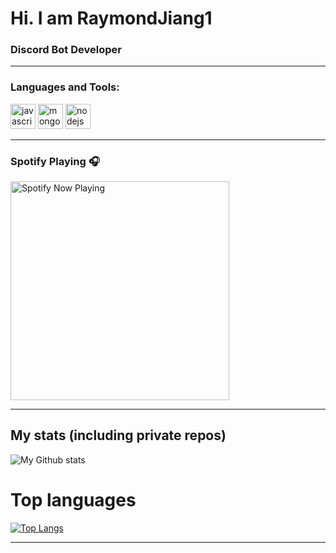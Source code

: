 # Hi. I am RaymondJiang1

### Discord Bot Developer

---

### Languages and Tools:

 <img src="https://devicons.github.io/devicon/devicon.git/icons/javascript/javascript-original.svg" alt="javascript" width="40" height="40"/> <img src="https://devicons.github.io/devicon/devicon.git/icons/mongodb/mongodb-original-wordmark.svg" alt="mongodb" width="40" height="40"/> <img src="https://devicons.github.io/devicon/devicon.git/icons/nodejs/nodejs-original-wordmark.svg" alt="nodejs" width="40" height="40"/></p>

---

### Spotify Playing 🎧

[<img src="https://spotify-now-playing-nine.vercel.app/api/spotify" alt="Spotify Now Playing" width="350" />](https://open.spotify.com/user/j1cl2ti9x8fhj97rdd89b9dqq?si=K6_sZXqdTcOCGfs9GF9hOQ)

---

## My stats (including private repos)

![My Github stats](https://github-readme-stats.beatzoid.vercel.app/api?username=RaymondJiang1&count_private=true&show_icons=true&theme=radical)

# Top languages

[![Top Langs](https://github-readme-stats.beatzoid.vercel.app/api/top-langs/?username=RaymondJiang1&theme=radical)](https://github.com/anuraghazra/github-readme-stats)

---
